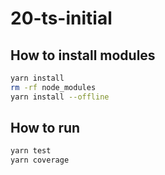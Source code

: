 # 20-ts-initial

## How to install modules

```bash
yarn install
rm -rf node_modules
yarn install --offline
```

## How to run

```bash
yarn test
yarn coverage
```
